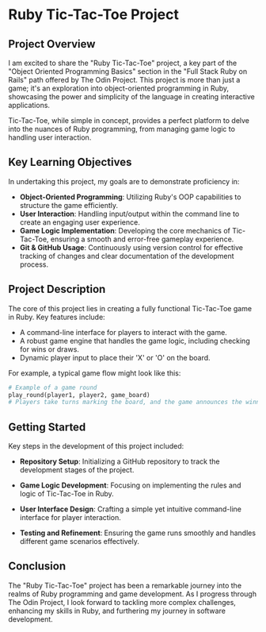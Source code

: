 # Ruby Tic-Tac-Toe Project

## Project Overview

I am excited to share the "Ruby Tic-Tac-Toe" project, a key part of the "Object Oriented Programming Basics" section in the "Full Stack Ruby on Rails" path offered by The Odin Project. This project is more than just a game; it's an exploration into object-oriented programming in Ruby, showcasing the power and simplicity of the language in creating interactive applications.

Tic-Tac-Toe, while simple in concept, provides a perfect platform to delve into the nuances of Ruby programming, from managing game logic to handling user interaction.

## Key Learning Objectives

In undertaking this project, my goals are to demonstrate proficiency in:

- **Object-Oriented Programming**: Utilizing Ruby's OOP capabilities to structure the game efficiently.
- **User Interaction**: Handling input/output within the command line to create an engaging user experience.
- **Game Logic Implementation**: Developing the core mechanics of Tic-Tac-Toe, ensuring a smooth and error-free gameplay experience.
- **Git & GitHub Usage**: Continuously using version control for effective tracking of changes and clear documentation of the development process.

## Project Description

The core of this project lies in creating a fully functional Tic-Tac-Toe game in Ruby. Key features include:

- A command-line interface for players to interact with the game.
- A robust game engine that handles the game logic, including checking for wins or draws.
- Dynamic player input to place their 'X' or 'O' on the board.

For example, a typical game flow might look like this:

```Ruby
# Example of a game round
play_round(player1, player2, game_board)
# Players take turns marking the board, and the game announces the winner or a draw.
```


## Getting Started

Key steps in the development of this project included:

 - **Repository Setup**: Initializing a GitHub repository to track the development stages of the project.

 - **Game Logic Development**: Focusing on implementing the rules and logic of Tic-Tac-Toe in Ruby.

 - **User Interface Design**: Crafting a simple yet intuitive command-line interface for player interaction.

  - **Testing and Refinement**: Ensuring the game runs smoothly and handles different game scenarios effectively.

## Conclusion

The "Ruby Tic-Tac-Toe" project has been a remarkable journey into the realms of Ruby programming and game development. As I progress through The Odin Project, I look forward to tackling more complex challenges, enhancing my skills in Ruby, and furthering my journey in software development.